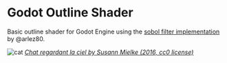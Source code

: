 # Godot Outline Shader

Basic outline shader for Godot Engine using the [sobol filter implementation](https://bitbucket.org/arlez80/sobel-shader/src/master/) by @arlez80.

![cat](linkhere)
[*Chat regardant la ciel by Susann Mielke (2016, cc0 license)*](https://commons.wikimedia.org/wiki/File:Chat_regardant_le_ciel.jpg)
